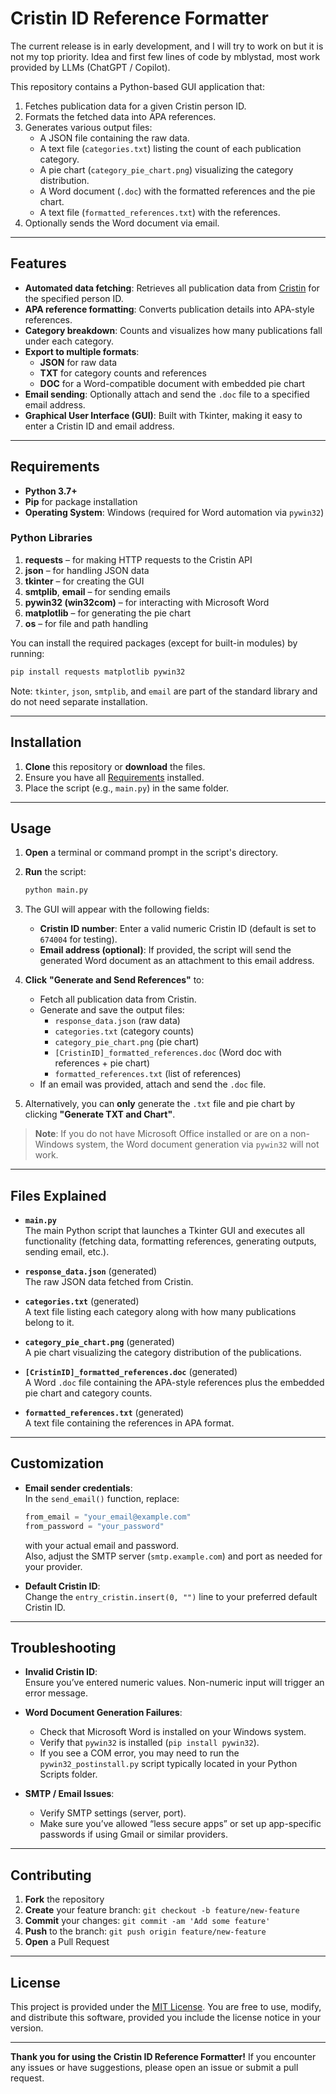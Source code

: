 # Cristin ID Reference Formatter
The current release is in early development, and I will try to work on but it is not my top priority. Idea and first few lines of code by mblystad, most work provided by LLMs (ChatGPT / Copilot).

This repository contains a Python-based GUI application that:

1. Fetches publication data for a given Cristin person ID.  
2. Formats the fetched data into APA references.  
3. Generates various output files:  
   - A JSON file containing the raw data.  
   - A text file (`categories.txt`) listing the count of each publication category.  
   - A pie chart (`category_pie_chart.png`) visualizing the category distribution.  
   - A Word document (`.doc`) with the formatted references and the pie chart.  
   - A text file (`formatted_references.txt`) with the references.  
4. Optionally sends the Word document via email.

---

## Features

- **Automated data fetching**: Retrieves all publication data from [Cristin](https://api.cristin.no) for the specified person ID.  
- **APA reference formatting**: Converts publication details into APA-style references.  
- **Category breakdown**: Counts and visualizes how many publications fall under each category.  
- **Export to multiple formats**:  
  - **JSON** for raw data  
  - **TXT** for category counts and references  
  - **DOC** for a Word-compatible document with embedded pie chart  
- **Email sending**: Optionally attach and send the `.doc` file to a specified email address.  
- **Graphical User Interface (GUI)**: Built with Tkinter, making it easy to enter a Cristin ID and email address.

---

## Requirements

- **Python 3.7+**  
- **Pip** for package installation  
- **Operating System**: Windows (required for Word automation via `pywin32`)  

### Python Libraries

1. **requests** – for making HTTP requests to the Cristin API  
2. **json** – for handling JSON data  
3. **tkinter** – for creating the GUI  
4. **smtplib**, **email** – for sending emails  
5. **pywin32 (win32com)** – for interacting with Microsoft Word  
6. **matplotlib** – for generating the pie chart  
7. **os** – for file and path handling  

You can install the required packages (except for built-in modules) by running:

```bash
pip install requests matplotlib pywin32
```

Note: `tkinter`, `json`, `smtplib`, and `email` are part of the standard library and do not need separate installation.

---

## Installation

1. **Clone** this repository or **download** the files.
2. Ensure you have all [Requirements](#requirements) installed.
3. Place the script (e.g., `main.py`) in the same folder.

---

## Usage

1. **Open** a terminal or command prompt in the script's directory.
2. **Run** the script:

   ```bash
   python main.py
   ```

3. The GUI will appear with the following fields:
   - **Cristin ID number**: Enter a valid numeric Cristin ID (default is set to `674004` for testing).  
   - **Email address (optional)**: If provided, the script will send the generated Word document as an attachment to this email address.

4. **Click** **"Generate and Send References"** to:  
   - Fetch all publication data from Cristin.  
   - Generate and save the output files:
     - `response_data.json` (raw data)  
     - `categories.txt` (category counts)  
     - `category_pie_chart.png` (pie chart)  
     - `[CristinID]_formatted_references.doc` (Word doc with references + pie chart)  
     - `formatted_references.txt` (list of references)  
   - If an email was provided, attach and send the `.doc` file.

5. Alternatively, you can **only** generate the `.txt` file and pie chart by clicking **"Generate TXT and Chart"**.

> **Note**: If you do not have Microsoft Office installed or are on a non-Windows system, the Word document generation via `pywin32` will not work.

---

## Files Explained

- **`main.py`**  
  The main Python script that launches a Tkinter GUI and executes all functionality (fetching data, formatting references, generating outputs, sending email, etc.).

- **`response_data.json`** (generated)  
  The raw JSON data fetched from Cristin.

- **`categories.txt`** (generated)  
  A text file listing each category along with how many publications belong to it.

- **`category_pie_chart.png`** (generated)  
  A pie chart visualizing the category distribution of the publications.

- **`[CristinID]_formatted_references.doc`** (generated)  
  A Word `.doc` file containing the APA-style references plus the embedded pie chart and category counts.

- **`formatted_references.txt`** (generated)  
  A text file containing the references in APA format.

---

## Customization

- **Email sender credentials**:  
  In the `send_email()` function, replace:
  ```python
  from_email = "your_email@example.com"
  from_password = "your_password"
  ```
  with your actual email and password.  
  Also, adjust the SMTP server (`smtp.example.com`) and port as needed for your provider.

- **Default Cristin ID**:  
  Change the `entry_cristin.insert(0, "")` line to your preferred default Cristin ID.

---

## Troubleshooting

- **Invalid Cristin ID**:  
  Ensure you’ve entered numeric values. Non-numeric input will trigger an error message.
  
- **Word Document Generation Failures**:  
  - Check that Microsoft Word is installed on your Windows system.  
  - Verify that `pywin32` is installed (`pip install pywin32`).  
  - If you see a COM error, you may need to run the `pywin32_postinstall.py` script typically located in your Python Scripts folder.

- **SMTP / Email Issues**:  
  - Verify SMTP settings (server, port).  
  - Make sure you’ve allowed “less secure apps” or set up app-specific passwords if using Gmail or similar providers.  

---

## Contributing

1. **Fork** the repository  
2. **Create** your feature branch: `git checkout -b feature/new-feature`  
3. **Commit** your changes: `git commit -am 'Add some feature'`  
4. **Push** to the branch: `git push origin feature/new-feature`  
5. **Open** a Pull Request

---

## License

This project is provided under the [MIT License](LICENSE). You are free to use, modify, and distribute this software, provided you include the license notice in your version. 

---

**Thank you for using the Cristin ID Reference Formatter!** If you encounter any issues or have suggestions, please open an issue or submit a pull request.

